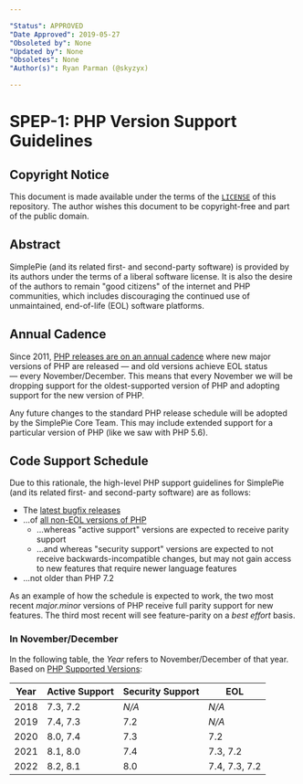 ```yaml
---

"Status": APPROVED
"Date Approved": 2019-05-27
"Obsoleted by": None
"Updated by": None
"Obsoletes": None
"Author(s)": Ryan Parman (@skyzyx)

---
```


# SPEP-1: PHP Version Support Guidelines

## Copyright Notice

This document is made available under the terms of the [`LICENSE`](https://github.com/simplepie/rfc/blob/master/LICENSE) of this repository. The author wishes this document to be copyright-free and part of the public domain.

## Abstract

SimplePie (and its related first- and second-party software) is provided by its authors under the terms of a liberal software license. It is also the desire of the authors to remain "good citizens" of the internet and PHP communities, which includes discouraging the continued use of unmaintained, end-of-life (EOL) software platforms.

## Annual Cadence

Since 2011, [PHP releases are on an annual cadence](https://wiki.php.net/rfc/releaseprocess) where new major versions of PHP are released — and old versions achieve EOL status — every November/December. This means that every November we will be dropping support for the oldest-supported version of PHP and adopting support for the new version of PHP.

Any future changes to the standard PHP release schedule will be adopted by the SimplePie Core Team. This may include extended support for a particular version of PHP (like we saw with PHP 5.6).

## Code Support Schedule

Due to this rationale, the high-level PHP support guidelines for SimplePie (and its related first- and second-party software) are as follows:

* The [latest bugfix releases](https://www.php.net/downloads.php)
* …of [all non-EOL versions of PHP](https://www.php.net/supported-versions.php)
    * …whereas "active support" versions are expected to receive parity support
    * …and whereas "security support" versions are expected to not receive backwards-incompatible changes, but may not gain access to new features that require newer language features
* …not older than PHP 7.2

As an example of how the schedule is expected to work, the two most recent _major.minor_ versions of PHP receive full parity support for new features. The third most recent will see feature-parity on a _best effort_ basis.

### In November/December

In the following table, the _Year_ refers to November/December of that year. Based on [PHP Supported Versions](https://www.php.net/supported-versions.php):

| Year | Active Support | Security Support | EOL |
| ---- | -------------- | ---------------- | --- |
| 2018 | 7.3, 7.2 | _N/A_ | _N/A_ |
| 2019 | 7.4, 7.3 | 7.2 | _N/A_ |
| 2020 | 8.0, 7.4 | 7.3 | 7.2 |
| 2021 | 8.1, 8.0 | 7.4 | 7.3, 7.2 |
| 2022 | 8.2, 8.1 | 8.0 | 7.4, 7.3, 7.2 |
